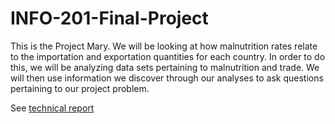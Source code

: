 # INFO-201-Final-Project
This is the Project Mary. We will be looking at how malnutrition rates relate to the importation and exportation quantities for each country. In order to do this, we will be analyzing data sets pertaining to malnutrition and trade. We will then use information we discover through our analyses to ask questions pertaining to our project problem. 

See [technical report](https://github.com/rongt2-1861545/INFO-201/wiki/Technical-Report)
